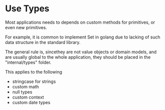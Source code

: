 # Use Types

Most applications needs to depends on custom methods for primitives, or even new primitives.

For example, it is common to implement Set in golang due to lacking of such data structure in the standard library.


The general rule is, sincethey are not value objects or domain models, and are usually global to the whole application, they should be placed in the "internal/types" folder.


This applies to the following
- stringcase for strings
- custom math
- null types
- custom context
- custom date types
